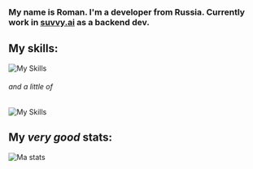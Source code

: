 ### My name is Roman. I'm a developer from Russia. Currently work in [suvvy.ai](https://suvvy.ai) as a backend dev.

## My skills:

![My Skills](https://skillicons.dev/icons?i=python,fastapi,linux,mongodb,md,git)   
###### and a little of
![My Skills](https://skillicons.dev/icons?i=js,bash)

## My _very good_ stats:

![Ma stats](https://github-readme-stats.vercel.app/api?username=barabum0&theme=onedark&show_icons=true&hide_rank=true&custom_title=very+good+stats&count_private=true&hide_border=true&line_height=24&bg_color=0d1117)
